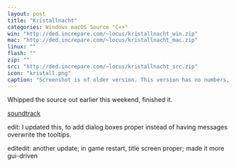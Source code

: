 ```yaml
---
layout: post
title: "Kristallnacht"
categories: Windows macOS Source "C++"
win: "http://ded.increpare.com/~locus/kristallnacht_win.zip"
mac: "http://ded.increpare.com/~locus/kristallnacht_mac.zip"
linux: ""
flash: ""
zip: ""
src: "http://ded.increpare.com/~locus/kristallnacht_src.zip"
icon: "kristall.png"
caption: "Screenshot is of older version. This version has no numbers, promise."
---
```

Whipped the source out earlier this weekend, finished it.

[soundtrack](http://increpare.bandcamp.com/album/kristallnacht)

edit: I updated this, to add dialog boxes proper instead of having messages overwrite the tooltips.

editedit: another update; in game restart, title screen proper; made it more gui-driven
	